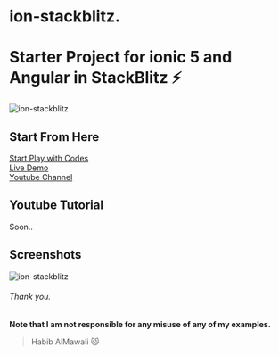 # ion-stackblitz.
# Starter Project for ionic 5 and Angular in StackBlitz ⚡️

![ion-stackblitz](https://user-images.githubusercontent.com/31030616/88096495-c8610580-cba7-11ea-881c-74ae235ba029.png)

## Start From Here
<a href="https://stackblitz.com/edit/ion-stackblitz">Start Play with Codes</a>
<br>
<a href="https://ion-stackblitz.stackblitz.io">Live Demo</a>
<br>
<a href="http://www.youtube.com/c/HabibAlMawali?sub_confirmation=1">Youtube Channel</a>

## Youtube Tutorial
Soon.. 

## Screenshots
![ion-stackblitz](https://user-images.githubusercontent.com/31030616/88091293-edea1100-cb9f-11ea-9e18-777f45bc68a0.JPG)


###### Thank you.

**Note that I am not responsible for any misuse of any of my examples.**

> Habib AlMawali :smirk_cat:
